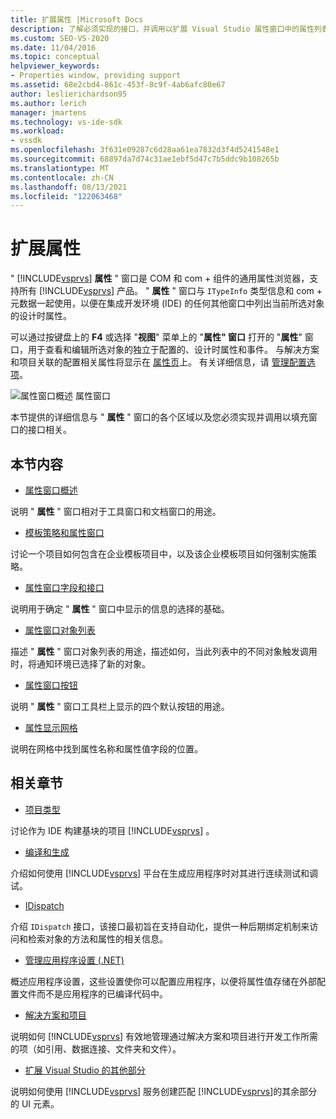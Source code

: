 ```yaml
---
title: 扩展属性 |Microsoft Docs
description: 了解必须实现的接口，并调用以扩展 Visual Studio 属性窗口中的属性列表。
ms.custom: SEO-VS-2020
ms.date: 11/04/2016
ms.topic: conceptual
helpviewer_keywords:
- Properties window, providing support
ms.assetid: 68e2cbd4-861c-453f-8c9f-4ab6afc80e67
author: leslierichardson95
ms.author: lerich
manager: jmartens
ms.technology: vs-ide-sdk
ms.workload:
- vssdk
ms.openlocfilehash: 3f631e09287c6d28aa61ea7832d3f4d5241548e1
ms.sourcegitcommit: 68897da7d74c31ae1ebf5d47c7b5ddc9b108265b
ms.translationtype: MT
ms.contentlocale: zh-CN
ms.lasthandoff: 08/13/2021
ms.locfileid: "122063468"
---
```

# <a name="extend-properties"></a>扩展属性
" [!INCLUDE[vsprvs](../../code-quality/includes/vsprvs_md.md)] **属性** " 窗口是 COM 和 com + 组件的通用属性浏览器，支持所有 [!INCLUDE[vsprvs](../../code-quality/includes/vsprvs_md.md)] 产品。 " **属性** " 窗口与 `ITypeInfo` 类型信息和 com + 元数据一起使用，以便在集成开发环境 (IDE) 的任何其他窗口中列出当前所选对象的设计时属性。

 可以通过按键盘上的 **F4** 或选择 "**视图**" 菜单上的 "**属性" 窗口** 打开的 "**属性**" 窗口，用于查看和编辑所选对象的独立于配置的、设计时属性和事件。 与解决方案和项目关联的配置相关属性将显示在 [属性页](../../extensibility/internals/property-pages.md)上。 有关详细信息，请 [管理配置选项](../../extensibility/internals/managing-configuration-options.md)。

 ![属性窗口概述](../../extensibility/internals/media/vspropertieswindow.png "vsPropertiesWindow") 属性窗口

 本节提供的详细信息与 " **属性** " 窗口的各个区域以及您必须实现并调用以填充窗口的接口相关。

## <a name="in-this-section"></a>本节内容
- [属性窗口概述](../../extensibility/internals/properties-window-overview.md)

 说明 " **属性** " 窗口相对于工具窗口和文档窗口的用途。

- [模板策略和属性窗口](../../extensibility/internals/template-policy-and-the-properties-window.md)

 讨论一个项目如何包含在企业模板项目中，以及该企业模板项目如何强制实施策略。

- [属性窗口字段和接口](../../extensibility/internals/properties-window-fields-and-interfaces.md)

 说明用于确定 " **属性** " 窗口中显示的信息的选择的基础。

- [属性窗口对象列表](../../extensibility/internals/properties-window-object-list.md)

 描述 " **属性** " 窗口对象列表的用途，描述如何，当此列表中的不同对象触发调用时，将通知环境已选择了新的对象。

- [属性窗口按钮](../../extensibility/internals/properties-window-buttons.md)

 说明 " **属性** " 窗口工具栏上显示的四个默认按钮的用途。

- [属性显示网格](../../extensibility/internals/properties-display-grid.md)

 说明在网格中找到属性名称和属性值字段的位置。

## <a name="related-sections"></a>相关章节
- [项目类型](../../extensibility/internals/project-types.md)

 讨论作为 IDE 构建基块的项目 [!INCLUDE[vsprvs](../../code-quality/includes/vsprvs_md.md)] 。

- [编译和生成](../../ide/compiling-and-building-in-visual-studio.md)

 介绍如何使用 [!INCLUDE[vsprvs](../../code-quality/includes/vsprvs_md.md)] 平台在生成应用程序时对其进行连续测试和调试。

- [IDispatch](/previous-versions/windows/desktop/api/oaidl/nn-oaidl-idispatch)

 介绍 `IDispatch` 接口，该接口最初旨在支持自动化，提供一种后期绑定机制来访问和检索对象的方法和属性的相关信息。

- [管理应用程序设置 (.NET)](../../ide/managing-application-settings-dotnet.md)

 概述应用程序设置，这些设置使你可以配置应用程序，以便将属性值存储在外部配置文件而不是应用程序的已编译代码中。

- [解决方案和项目](../../ide/solutions-and-projects-in-visual-studio.md)

 说明如何 [!INCLUDE[vsprvs](../../code-quality/includes/vsprvs_md.md)] 有效地管理通过解决方案和项目进行开发工作所需的项（如引用、数据连接、文件夹和文件）。

- [扩展 Visual Studio 的其他部分](../../extensibility/extending-other-parts-of-visual-studio.md)

 说明如何使用 [!INCLUDE[vsprvs](../../code-quality/includes/vsprvs_md.md)] 服务创建匹配 [!INCLUDE[vsprvs](../../code-quality/includes/vsprvs_md.md)]的其余部分的 UI 元素。
